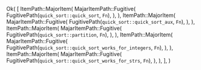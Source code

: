 Ok(
    [
        ItemPath::MajorItem(
            MajarItemPath::Fugitive(
                FugitivePath(`quick_sort::quick_sort`, `Fn`),
            ),
        ),
        ItemPath::MajorItem(
            MajarItemPath::Fugitive(
                FugitivePath(`quick_sort::quick_sort_aux`, `Fn`),
            ),
        ),
        ItemPath::MajorItem(
            MajarItemPath::Fugitive(
                FugitivePath(`quick_sort::partition`, `Fn`),
            ),
        ),
        ItemPath::MajorItem(
            MajarItemPath::Fugitive(
                FugitivePath(`quick_sort::quick_sort_works_for_integers`, `Fn`),
            ),
        ),
        ItemPath::MajorItem(
            MajarItemPath::Fugitive(
                FugitivePath(`quick_sort::quick_sort_works_for_strs`, `Fn`),
            ),
        ),
    ],
)
